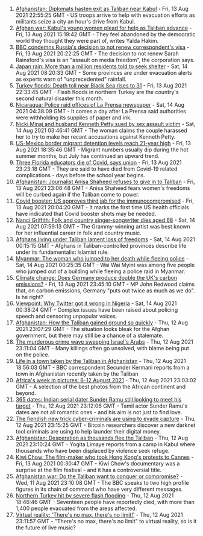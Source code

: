1. [Afghanistan: Diplomats hasten exit as Taliban near Kabul](https://www.bbc.co.uk/news/world-asia-58206400) - Fri, 13 Aug 2021 22:55:25 GMT - US troops arrive to help with evacuation efforts as militants seize a city an hour's drive from Kabul.
2. [Afghan war: Kabul's young women plead for help as Taliban advance](https://www.bbc.co.uk/news/world-asia-58205062) - Fri, 13 Aug 2021 15:19:42 GMT - They feel abandoned by the democratic world they thought they were part of, writes Yalda Hakim.
3. [BBC condemns Russia's decision to not renew correspondent's visa](https://www.bbc.co.uk/news/world-europe-58203842) - Fri, 13 Aug 2021 20:22:25 GMT - The decision to not renew Sarah Rainsford's visa is an "assault on media freedom", the corporation says.
4. [Japan rain: More than a million residents told to seek shelter](https://www.bbc.co.uk/news/world-asia-58212803) - Sat, 14 Aug 2021 08:20:33 GMT - Some provinces are under evacuation alerts as experts warn of "unprecedented" rainfall.
5. [Turkey floods: Death toll near Black Sea rises to 31](https://www.bbc.co.uk/news/world-europe-58200296) - Fri, 13 Aug 2021 22:33:45 GMT - Flash floods in northern Turkey are the country's second natural disaster this month.
6. [Nicaragua: Police raid offices of La Prensa newspaper](https://www.bbc.co.uk/news/world-latin-america-58212024) - Sat, 14 Aug 2021 04:38:09 GMT - It comes a day after La Prensa said authorities were withholding its supplies of paper and ink.
7. [Nicki Minaj and husband Kenneth Petty sued by sex assault victim](https://www.bbc.co.uk/news/world-us-canada-58209403) - Sat, 14 Aug 2021 03:46:41 GMT - The woman claims the couple harassed her to try to make her recant accusations against Kenneth Petty.
8. [US-Mexico border migrant detention levels reach 21-year high](https://www.bbc.co.uk/news/world-us-canada-58207124) - Fri, 13 Aug 2021 18:35:46 GMT - Migrant numbers usually dip during the hot summer months, but July has continued an upward trend.
9. [Three Florida educators die of Covid, says union](https://www.bbc.co.uk/news/world-us-canada-58204206) - Fri, 13 Aug 2021 23:23:18 GMT - They are said to have died from Covid-19 related complications - days before the school year begins.
10. [Afghanistan: Journalist Anisa Shaheed refuses to give in to Taliban](https://www.bbc.co.uk/news/world-asia-58175088) - Fri, 13 Aug 2021 23:06:48 GMT - Anisa Shaheed fears women's freedoms will be curbed again if the Taliban come to power.
11. [Covid booster: US approves third jab for the immunocompromised](https://www.bbc.co.uk/news/world-us-canada-58191293) - Fri, 13 Aug 2021 20:04:20 GMT - It marks the first time US health officials have indicated that Covid booster shots may be needed.
12. [Nanci Griffith: Folk and country singer-songwriter dies aged 68](https://www.bbc.co.uk/news/entertainment-arts-58212802) - Sat, 14 Aug 2021 07:59:13 GMT - The Grammy-winning artist was best known for her influential career in folk and country music.
13. [Afghans living under Taliban lament loss of freedoms](https://www.bbc.co.uk/news/world-asia-58191440) - Sat, 14 Aug 2021 00:15:15 GMT - Afghans in Taliban-controlled provinces describe life under its fundamentalist Islamist rule.
14. [Myanmar: The woman who jumped to her death while fleeing police](https://www.bbc.co.uk/news/world-asia-58196465) - Sat, 14 Aug 2021 00:25:35 GMT - Wai Wai Myint was among five people who jumped out of a building while fleeing a police raid in Myanmar.
15. [Climate change: Does Germany produce double the UK's carbon emissions?](https://www.bbc.co.uk/news/58148881) - Fri, 13 Aug 2021 23:45:10 GMT - MP John Redwood claims that, on carbon emissions, Germany "puts out twice as much as we do". Is he right?
16. [Viewpoint: Why Twitter got it wrong in Nigeria](https://www.bbc.co.uk/news/world-africa-58175708) - Sat, 14 Aug 2021 00:38:24 GMT - Complex issues have been raised about policing speech and censoring unpopular voices.
17. [Afghanistan: How the Taliban gained ground so quickly](https://www.bbc.co.uk/news/world-asia-58187410) - Thu, 12 Aug 2021 23:07:29 GMT - The situation looks bleak for the Afghan government, but there may still be a chance of a stalemate.
18. [The murderous crime wave sweeping Israel's Arabs](https://www.bbc.co.uk/news/world-middle-east-58183954) - Thu, 12 Aug 2021 23:11:04 GMT - Many killings often go unsolved, with blame being put on the police.
19. [Life in a town taken by the Taliban in Afghanistan](https://www.bbc.co.uk/news/world-asia-58194378) - Thu, 12 Aug 2021 18:56:03 GMT - BBC correspondent Secunder Kermani reports from a town in Afghanistan recently taken by the Taliban
20. [Africa's week in pictures: 6-12 August 2021](https://www.bbc.co.uk/news/world-africa-58186939) - Thu, 12 Aug 2021 23:03:02 GMT - A selection of the best photos from the African continent and beyond.
21. [365 dates: Indian serial dater Sunder Ramu still looking to meet his target](https://www.bbc.co.uk/news/world-asia-india-58183168) - Thu, 12 Aug 2021 23:12:06 GMT - Tamil actor Sunder Ramu's dates are not all romantic ones - and his aim is not just to find love.
22. [The fiendish new trick cyber-criminals are using to evade capture](https://www.bbc.co.uk/news/technology-58176113) - Thu, 12 Aug 2021 23:15:25 GMT - Bitcoin researchers discover a new darknet tool criminals are using to help launder their digital money.
23. [Afghanistan: Desperation as thousands flee the Taliban](https://www.bbc.co.uk/news/world-asia-58191043) - Thu, 12 Aug 2021 23:10:24 GMT - Yogita Limaye reports from a camp in Kabul where thousands who have been displaced by violence seek refuge.
24. [Kiwi Chow: The film-maker who took Hong Kong's protests to Cannes](https://www.bbc.co.uk/news/world-asia-58196411) - Fri, 13 Aug 2021 00:30:47 GMT - Kiwi Chow's documentary was a surprise at the film festival - and it has a controversial title.
25. [Afghanistan war: Do the Taliban want to conquer or compromise?](https://www.bbc.co.uk/news/world-asia-58181670) - Wed, 11 Aug 2021 23:10:08 GMT - The BBC speaks to two high profile figures in its chain of command who have very different messages.
26. [Northern Turkey hit by severe flash flooding](https://www.bbc.co.uk/news/world-58194460) - Thu, 12 Aug 2021 18:46:46 GMT - Seventeen people have reportedly died, with more than 1,400 people evacuated from the areas affected.
27. [Virtual reality: 'There's no max, there's no limit!'](https://www.bbc.co.uk/news/entertainment-arts-58177685) - Thu, 12 Aug 2021 23:11:57 GMT - "There's no max, there's no limit" to virtual reality, so is it the future of live music?
